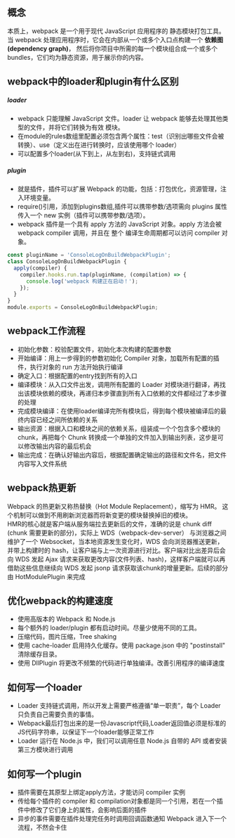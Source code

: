 ## 概念
本质上，webpack 是一个用于现代 JavaScript 应用程序的 静态模块打包工具。当 webpack 处理应用程序时，它会在内部从一个或多个入口点构建一个 __依赖图(dependency graph)__，
然后将你项目中所需的每一个模块组合成一个或多个 bundles，它们均为静态资源，用于展示你的内容。


## webpack中的loader和plugin有什么区别
##### loader
+ webpack 只能理解 JavaScript 文件。loader 让 webpack 能够去处理其他类型的文件，并将它们转换为有效 模块。
+ 在module的rules数组里配置必须包含两个属性：test（识别出哪些文件会被转换）、use（定义出在进行转换时，应该使用哪个 loader）
+ 可以配置多个loader(从下到上，从左到右)，支持链式调用
##### plugin
+ 就是插件，插件可以扩展 Webpack 的功能，包括：打包优化，资源管理，注入环境变量。
+ require()引用，添加到plugins数组,插件可以携带参数/选项需向 plugins 属性传入一个 new 实例（插件可以携带参数/选项）。
+ webpack 插件是一个具有 apply 方法的 JavaScript 对象。apply 方法会被 webpack compiler 调用，并且在 整个 编译生命周期都可以访问 compiler 对象。
```javascript
const pluginName = 'ConsoleLogOnBuildWebpackPlugin';
class ConsoleLogOnBuildWebpackPlugin {
  apply(compiler) {
    compiler.hooks.run.tap(pluginName, (compilation) => {
      console.log('webpack 构建正在启动！');
    });
  }
}
module.exports = ConsoleLogOnBuildWebpackPlugin;
```

## webpack工作流程
+ 初始化参数：校验配置文件，初始化本次构建的配置参数
+ 开始编译：用上一步得到的参数初始化 Compiler 对象，加载所有配置的插件，执行对象的 run 方法开始执行编译
+ 确定入口：根据配置的entry找到所有的入口
+ 编译模块：从入口文件出发，调用所有配置的 Loader 对模块进行翻译，再找出该模块依赖的模块，再递归本步骤直到所有入口依赖的文件都经过了本步骤的处理
+ 完成模块编译：在使用loader编译完所有模块后，得到每个模块被编译后的最终内容已经之间所依赖的关系
+ 输出资源：根据入口和模块之间的依赖关系，组装成一个个包含多个模块的chunk，再把每个 Chunk 转换成一个单独的文件加入到输出列表，这步是可以修改输出内容的最后机会
+ 输出完成：在确认好输出内容后，根据配置确定输出的路径和文件名，把文件内容写入文件系统

## webpack热更新
Webpack 的热更新又称热替换（Hot Module Replacement），缩写为 HMR。 这个机制可以做到不用刷新浏览器而将新变更的模块替换掉旧的模块。  
HMR的核心就是客户端从服务端拉去更新后的文件，准确的说是 chunk diff (chunk 需要更新的部分)，实际上 WDS（webpack-dev-server） 与浏览器之间维护了一个 Websocket，当本地资源发生变化时，WDS 会向浏览器推送更新，并带上构建时的 hash，让客户端与上一次资源进行对比。客户端对比出差异后会向 WDS 发起 Ajax 请求来获取更改内容(文件列表、hash)，这样客户端就可以再借助这些信息继续向 WDS 发起 jsonp 请求获取该chunk的增量更新。后续的部分由 HotModulePlugin 来完成

## 优化webpack的构建速度
+ 使用高版本的 Webpack 和 Node.js
+ 每个额外的 loader/plugin 都有启动时间。尽量少使用不同的工具。
+ 压缩代码，图片压缩，Tree shaking
+ 使用 cache-loader 启用持久化缓存。使用 package.json 中的 "postinstall" 清除缓存目录。
+ 使用 DllPlugin 将更改不频繁的代码进行单独编译。改善引用程序的编译速度

## 如何写一个loader
+ Loader 支持链式调用，所以开发上需要严格遵循“单一职责”，每个 Loader 只负责自己需要负责的事情。
+ Webpack最后打包出来的是一份Javascript代码,Loader返回值必须是标准的JS代码字符串，以保证下一个loader能够正常工作
+ Loader 运行在 Node.js 中，我们可以调用任意 Node.js 自带的 API 或者安装第三方模块进行调用

## 如何写一个plugin
+ 插件需要在其原型上绑定apply方法，才能访问 compiler 实例
+ 传给每个插件的 compiler 和 compilation对象都是同一个引用，若在一个插件中修改了它们身上的属性，会影响后面的插件
+ 异步的事件需要在插件处理完任务时调用回调函数通知 Webpack 进入下一个流程，不然会卡住
